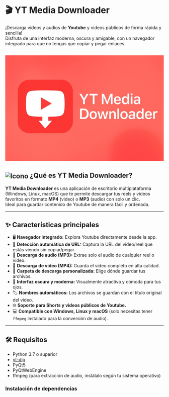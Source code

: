 # 🎬 YT Media Downloader

¡Descarga videos y audios de **Youtube** y videos públicos de forma rápida y sencilla!  
Disfruta de una interfaz moderna, oscura y amigable, con un navegador integrado para que no tengas que copiar y pegar enlaces.

![ytmd](assets/splash.png)
---

## <img src="app/app-icon.ico" alt="Icono" width="50" height="50" style="vertical-align: middle;"/>  ¿Qué es YT Media Downloader?

**YT Media Downloader** es una aplicación de escritorio multiplataforma (Windows, Linux, macOS) que te permite descargar tus reels y videos favoritos en formato **MP4** (video) o **MP3** (audio) con solo un clic.  
Ideal para guardar contenido de Youtube de manera fácil y ordenada.

---

## ✨ Características principales

- 🖥️ **Navegador integrado:** Explora Youtube directamente desde la app.
- 🔗 **Detección automática de URL:** Captura la URL del video/reel que estás viendo sin copiar/pegar.
- 🎵 **Descarga de audio (MP3):** Extrae solo el audio de cualquier reel o video.
- 🎥 **Descarga de video (MP4):** Guarda el video completo en alta calidad.
- 📁 **Carpeta de descarga personalizada:** Elige dónde guardar tus archivos.
- 🌙 **Interfaz oscura y moderna:** Visualmente atractiva y cómoda para tus ojos.
- 🏷️ **Nombres automáticos:** Los archivos se guardan con el título original del video.
- 🌐 **Soporte para Shorts y videos públicos de Youtube.**
- 💻 **Compatible con Windows, Linux y macOS** (solo necesitas tener `ffmpeg` instalado para la conversión de audio).

---

## 🛠️ Requisitos

- Python 3.7 o superior
- [yt-dlp](https://github.com/yt-dlp/yt-dlp)
- PyQt5
- PyQtWebEngine
- ffmpeg (para extracción de audio, instálalo según tu sistema operativo)

### Instalación de dependencias
